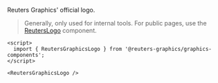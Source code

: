 Reuters Graphics' official logo.

> Generally, only used for internal tools. For public pages, use the [ReutersLogo](./?path=/docs/components-reuterslogo--default) component.

```svelte
<script>
  import { ReutersGraphicsLogo } from '@reuters-graphics/graphics-components';
</script>

<ReutersGraphicsLogo />
```
